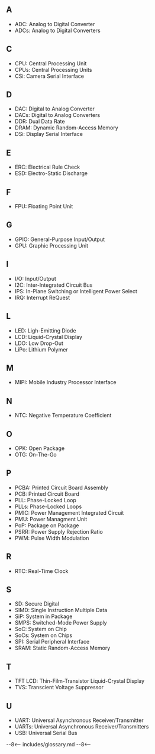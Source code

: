 ## A

 - ADC: Analog to Digital Converter
 - ADCs: Analog to Digital Converters

## C

 - CPU: Central Processing Unit
 - CPUs: Central Processing Units
 - CSi: Camera Serial Interface

## D

 - DAC: Digital to Analog Converter
 - DACs: Digital to Analog Converters
 - DDR: Dual Data Rate
 - DRAM: Dynamic Random-Access Memory
 - DSi: Display Serial Interface

## E

 - ERC: Electrical Rule Check
 - ESD: Electro-Static Discharge

## F

 - FPU: Floating Point Unit

## G

 - GPIO: General-Purpose Input/Output
 - GPU: Graphic Processing Unit

## I

 - I/O: Input/Output
 - I2C: Inter-Integrated Circuit Bus
 - IPS: In-Plane Switching or Intelligent Power Select
 - IRQ: Interrupt ReQuest

## L

 - LED: Ligh-Emitting Diode
 - LCD: Liquid-Crystal Display
 - LDO: Low Drop-Out
 - LiPo: Lithium Polymer

## M

 - MIPI: Mobile Industry Processor Interface

## N

 - NTC: Negative Temperature Coefficient

## O
 - OPK: Open Package
 - OTG: On-The-Go

## P

 - PCBA: Printed Circuit Board Assembly
 - PCB: Printed Circuit Board
 - PLL: Phase-Locked Loop
 - PLLs: Phase-Locked Loops
 - PMIC: Power Management Integrated Circuit
 - PMU: Power Managment Unit
 - PoP: Package on Package
 - PSRR: Power Supply Rejection Ratio
 - PWM: Pulse Width Modulation

## R

 - RTC: Real-Time Clock

## S

 - SD: Secure Digital
 - SIMD: Single Instruction Multiple Data
 - SiP: System in Package
 - SMPS: Switched-Mode Power Supply
 - SoC: System on Chip
 - SoCs: System on Chips
 - SPI: Serial Peripheral Interface
 - SRAM: Static Random-Access Memory

## T

 - TFT LCD:  Thin-Film-Transistor Liquid-Crystal Display
 - TVS: Transcient Voltage Suppressor

## U

 - UART: Universal Asynchronous Receiver/Transmitter
 - UARTs: Universal Asynchronous Receiver/Transmitters
 - USB: Universal Serial Bus

--8<--
includes/glossary.md
--8<--
